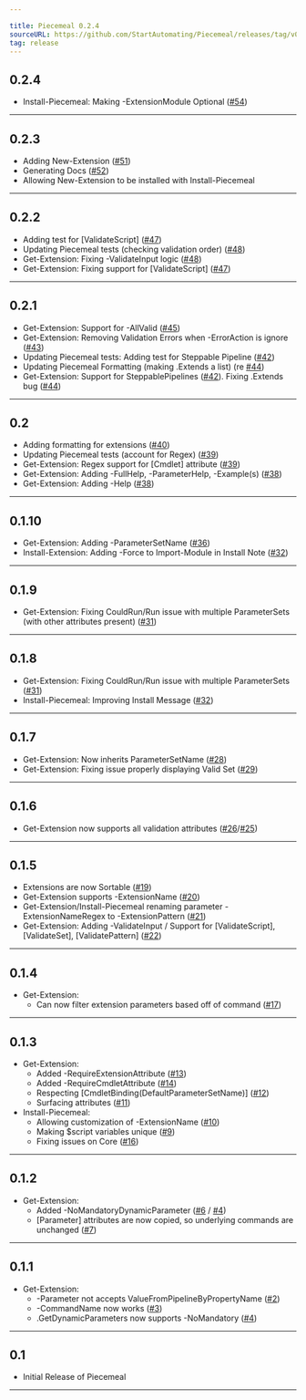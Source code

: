 ```yaml
---

title: Piecemeal 0.2.4
sourceURL: https://github.com/StartAutomating/Piecemeal/releases/tag/v0.2.4
tag: release
---
```

## 0.2.4
* Install-Piecemeal:  Making -ExtensionModule Optional ([#54](https://github.com/StartAutomating/Piecemeal/issues/54))
---
## 0.2.3
* Adding New-Extension ([#51](https://github.com/StartAutomating/Piecemeal/issues/51))
* Generating Docs ([#52](https://github.com/StartAutomating/Piecemeal/issues/52))
* Allowing New-Extension to be installed with Install-Piecemeal
---

## 0.2.2
* Adding test for [ValidateScript] ([#47](https://github.com/StartAutomating/Piecemeal/issues/47))
* Updating Piecemeal tests (checking validation order) ([#48](https://github.com/StartAutomating/Piecemeal/issues/48))
* Get-Extension:  Fixing -ValidateInput logic ([#48](https://github.com/StartAutomating/Piecemeal/issues/48))
* Get-Extension:  Fixing support for [ValidateScript] ([#47](https://github.com/StartAutomating/Piecemeal/issues/47))
---

## 0.2.1
* Get-Extension:  Support for -AllValid ([#45](https://github.com/StartAutomating/Piecemeal/issues/45))
* Get-Extension:  Removing Validation Errors when -ErrorAction is ignore ([#43](https://github.com/StartAutomating/Piecemeal/issues/43))
* Updating Piecemeal tests: Adding test for Steppable Pipeline ([#42](https://github.com/StartAutomating/Piecemeal/issues/42))
* Updating Piecemeal Formatting (making .Extends a list) (re [#44](https://github.com/StartAutomating/Piecemeal/issues/44))
* Get-Extension:  Support for SteppablePipelines ([#42](https://github.com/StartAutomating/Piecemeal/issues/42)).  Fixing .Extends bug ([#44](https://github.com/StartAutomating/Piecemeal/issues/44))
---
## 0.2
* Adding formatting for extensions ([#40](https://github.com/StartAutomating/Piecemeal/issues/40))
* Updating Piecemeal tests (account for Regex) ([#39](https://github.com/StartAutomating/Piecemeal/issues/39))
* Get-Extension:  Regex support for [Cmdlet] attribute ([#39](https://github.com/StartAutomating/Piecemeal/issues/39))
* Get-Extension:  Adding -FullHelp, -ParameterHelp, -Example(s) ([#38](https://github.com/StartAutomating/Piecemeal/issues/38))
* Get-Extension:  Adding -Help ([#38](https://github.com/StartAutomating/Piecemeal/issues/38))
---

## 0.1.10
* Get-Extension:  Adding -ParameterSetName ([#36](https://github.com/StartAutomating/Piecemeal/issues/36))
* Install-Extension:  Adding -Force to Import-Module in Install Note ([#32](https://github.com/StartAutomating/Piecemeal/issues/32))
---

## 0.1.9
* Get-Extension: Fixing CouldRun/Run issue with multiple ParameterSets (with other attributes present) ([#31](https://github.com/StartAutomating/Piecemeal/issues/31))
---

## 0.1.8
* Get-Extension: Fixing CouldRun/Run issue with multiple ParameterSets ([#31](https://github.com/StartAutomating/Piecemeal/issues/31))
* Install-Piecemeal: Improving Install Message ([#32](https://github.com/StartAutomating/Piecemeal/issues/32))
---
## 0.1.7
* Get-Extension: Now inherits ParameterSetName ([#28](https://github.com/StartAutomating/Piecemeal/issues/28))
* Get-Extension: Fixing issue properly displaying Valid Set ([#29](https://github.com/StartAutomating/Piecemeal/issues/29))
---
## 0.1.6
* Get-Extension now supports all validation attributes ([#26](https://github.com/StartAutomating/Piecemeal/issues/26)/[#25](https://github.com/StartAutomating/Piecemeal/issues/25))
---
## 0.1.5
* Extensions are now Sortable ([#19](https://github.com/StartAutomating/Piecemeal/issues/19))
* Get-Extension supports -ExtensionName ([#20](https://github.com/StartAutomating/Piecemeal/issues/20))
* Get-Extension/Install-Piecemeal renaming parameter -ExtensionNameRegex to -ExtensionPattern ([#21](https://github.com/StartAutomating/Piecemeal/issues/21))
* Get-Extension:  Adding -ValidateInput / Support for [ValidateScript], [ValidateSet], [ValidatePattern] ([#22](https://github.com/StartAutomating/Piecemeal/issues/22))
---
## 0.1.4
* Get-Extension:
  * Can now filter extension parameters based off of command ([#17](https://github.com/StartAutomating/Piecemeal/issues/17))
---

## 0.1.3
* Get-Extension:
  * Added -RequireExtensionAttribute ([#13](https://github.com/StartAutomating/Piecemeal/issues/13))
  * Added -RequireCmdletAttribute ([#14](https://github.com/StartAutomating/Piecemeal/issues/14))
  * Respecting [CmdletBinding(DefaultParameterSetName)] ([#12](https://github.com/StartAutomating/Piecemeal/issues/12))
  * Surfacing attributes ([#11](https://github.com/StartAutomating/Piecemeal/issues/11))
* Install-Piecemeal:
  * Allowing customization of -ExtensionName ([#10](https://github.com/StartAutomating/Piecemeal/issues/10))
  * Making $script variables unique ([#9](https://github.com/StartAutomating/Piecemeal/issues/9))
  * Fixing issues on Core ([#16](https://github.com/StartAutomating/Piecemeal/issues/16))
---
## 0.1.2
* Get-Extension:
  * Added -NoMandatoryDynamicParameter ([#6](https://github.com/StartAutomating/Piecemeal/issues/6) / [#4](https://github.com/StartAutomating/Piecemeal/issues/4))
  * [Parameter] attributes are now copied, so underlying commands are unchanged ([#7](https://github.com/StartAutomating/Piecemeal/issues/7))
---
## 0.1.1
* Get-Extension:
  * -Parameter not accepts ValueFromPipelineByPropertyName ([#2](https://github.com/StartAutomating/Piecemeal/issues/2))
  * -CommandName now works ([#3](https://github.com/StartAutomating/Piecemeal/issues/3))
  * .GetDynamicParameters now supports -NoMandatory ([#4](https://github.com/StartAutomating/Piecemeal/issues/4))
---
## 0.1
* Initial Release of Piecemeal
---

